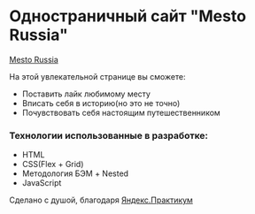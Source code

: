 # Одностраничный сайт "Mesto Russia"

[Mesto Russia](https://kuzinartemiy.github.io/mesto/)

На этой увлекательной странице вы сможете:

  - Поставить лайк любимому месту
  - Вписать себя в историю(но это не точно)
  - Почувствовать себя настоящим путешественником

### Технологии использованные в разработке:

 - HTML
 - CSS(Flex + Grid)
 - Методология БЭМ + Nested
 - JavaScript

Сделано с душой, благодаря [Яндекс.Практикум](https://praktikum.yandex.ru/)
